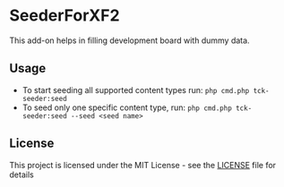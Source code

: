 # SeederForXF2
This add-on helps in filling development board with dummy data.

## Usage
* To start seeding all supported content types run: `php cmd.php tck-seeder:seed`
* To seed only one specific content type, run: `php cmd.php tck-seeder:seed --seed <seed name>`

## License
This project is licensed under the MIT License - see the [LICENSE](LICENSE.md) file for details